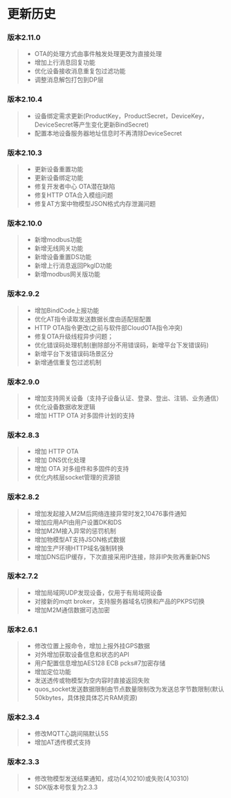 # 更新历史
### 版本2.11.0
>* OTA的处理方式由事件触发处理更改为直接处理
>* 增加上行消息回复功能
>* 优化设备接收消息重复包过滤功能
>* 调整消息解包打包到DP层

### 版本2.10.4
>* 设备绑定需求更新(ProductKey，ProductSecret，DeviceKey，DeviceSecret等产生变化更新BindSecret)
>* 配置本地设备服务器地址信息时不再清除DeviceSecret


### __版本2.10.3__
>* 更新设备重置功能
>* 更新设备绑定功能
>* 修复开发者中心 OTA潜在缺陷
>* 修复HTTP OTA合入模组问题
>* 修复AT方案中物模型JSON格式内存泄漏问题

### __版本2.10.0__
>* 新增modbus功能
>* 新增无线网关功能
>* 新增设备重置DS功能
>* 新增上行消息返回PkgID功能
>* 新增modbus网关版功能  

### __版本2.9.2__
>* 增加BindCode上报功能
>* 优化AT指令读取发送数据长度由适配层配置
>* HTTP OTA指令更改(之前与软件部CloudOTA指令冲突)
>* 修复OTA升级线程异步问题；
>* 优化错误码处理机制(删除部分不用错误码，新增平台下发错误码)
>* 新增平台下发错误码场景区分
>* 新增通信重复包过滤机制

### __版本2.9.0__
>* 增加支持网关设备（支持子设备认证、登录、登出、注销、业务通信）
>* 优化设备数据收发逻辑
>* 增加 HTTP OTA 对多固件计划的支持

### __版本2.8.3__
>* 增加 HTTP OTA
>* 增加 DNS优化处理  
>* 增加 OTA 对多组件和多固件的支持 
>* 优化内核层socket管理的资源锁

### __版本2.8.2__
>* 增加发起接入M2M后网络连接异常时发2,10476事件通知  
>* 增加应用API由用户设置DK和DS  
>* 增加M2M接入异常的惩罚机制  
>* 增加物模型AT支持JSON格式数据  
>* 增加生产环境HTTP域名强制转换  
>* 增加DNS后IP缓存，下次直接采用IP连接，除非IP失败再重新DNS  

### __版本2.7.2__
>* 增加局域网UDP发现设备，仅用于有局域网设备  
>* 对接新的mqtt broker，支持服务器域名切换和产品的PKPS切换  
>* 增加M2M通信数据可选加密  

### __版本2.6.1__
>* 修改位置上报命令，增加上报外挂GPS数据  
>* 对外增加获取设备信息和状态的API  
>* 用户配置信息增加AES128 ECB pcks#7加密存储  
>* 增加定位功能  
>* 发送透传或物模型为空内容时直接返回失败  
>* quos_socket发送数据限制由节点数量限制改为发送总字节数限制(默认50kbytes，具体按具体芯片RAM资源)  


### __版本2.3.4__
>* 修改MQTT心跳间隔默认5S  
>* 增加AT透传模式支持  


### __版本2.3.3__
>* 修改物模型发送结果通知，成功(4,10210)或失败(4,10310)  
>* SDK版本号恢复为2.3.3  